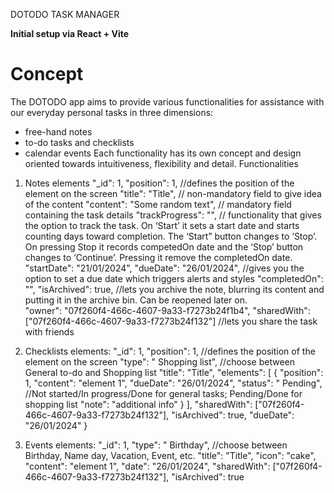 DOTODO TASK MANAGER

**Initial setup via React + Vite**

# Concept #

The DOTODO app aims to provide various functionalities for assistance with our everyday personal tasks in three dimensions: 
-	free-hand notes 
-	to-do tasks and checklists
-	calendar events
Each functionality has its own concept and design oriented towards intuitiveness, flexibility and detail. 
Functionalities
1)	Notes elements
      "_id": 1,
      "position": 1, 			            //defines the position of the element on the screen
      "title": "Title",			          // non-mandatory field to give idea of the content
      "content": "Some random text", 	// mandatory field containing the task details
      "trackProgress": "",	          // functionality that gives the option to track the task. On ‘Start’ it sets a start date and starts counting days toward                                              completion. The ‘Start” button changes to ‘Stop’. On pressing Stop it records competedOn date and the ‘Stop’ button                                                 changes to ‘Continue’. Pressing it remove the completedOn date. 
      "startDate": "21/01/2024",
      "dueDate": "26/01/2024",	      //gives you the option to set a due date which triggers alerts and styles
      "completedOn": "",
      "isArchived": true,	            //lets you archive the note, blurring its content and putting it in the archive bin. Can be reopened later on.  
      "owner": "07f260f4-466c-4607-9a33-f7273b24f1b4",
      "sharedWith": ["07f260f4-466c-4607-9a33-f7273b24f132"] //lets you share the task with friends 

2)	Checklists elements:
    "_id": 1,
    "position": 1,			              //defines the position of the element on the screen
    "type": " Shopping list",	        //choose between General to-do and Shopping list
    "title": "Title",
    "elements": [
    {
        "position": 1,
        "content": "element 1",
        "dueDate": "26/01/2024", 
        "status": " Pending", 	       //Not started/In progress/Done for general tasks; Pending/Done for shopping list
        "note": "additional info"
      }
    ],
    "sharedWith": ["07f260f4-466c-4607-9a33-f7273b24f132"],
    "isArchived": true,
    "dueDate": "26/01/2024"
  }

4)	Events elements:
    "_id": 1,
    "type": " Birthday",	             //choose between Birthday, Name day, Vacation, Event, etc.
    "title": "Title",
     "icon": "cake",
     "content": "element 1",
     "date": "26/01/2024",
    "sharedWith": ["07f260f4-466c-4607-9a33-f7273b24f132"],
    "isArchived": true


